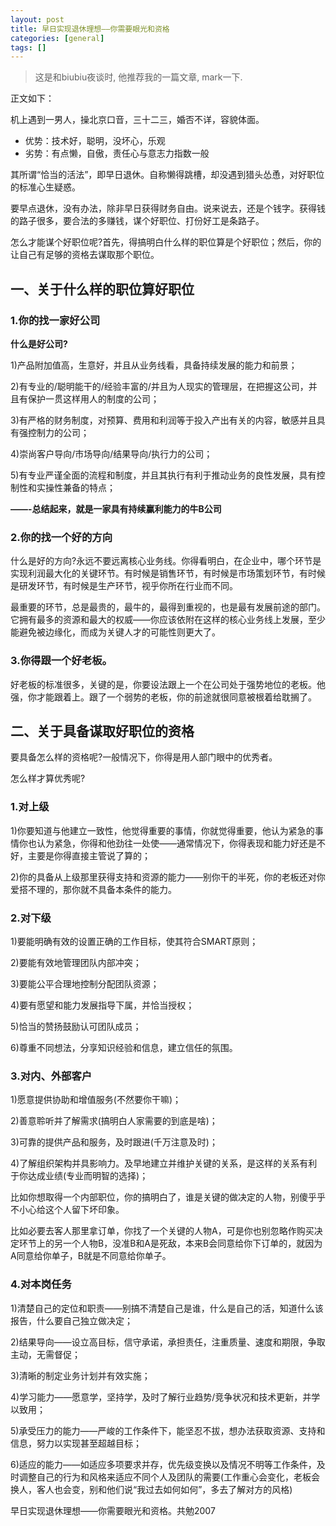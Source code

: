 ```yaml
---
layout: post
title: 早日实现退休理想——你需要眼光和资格
categories: [general]
tags: []
---
```


> 这是和biubiu夜谈时, 他推荐我的一篇文章, mark一下.

正文如下：

机上遇到一男人，操北京口音，三十二三，婚否不详，容貌体面。

* 优势：技术好，聪明，没坏心，乐观
* 劣势：有点懒，自傲，责任心与意志力指数一般

其所谓“恰当的活法”，即早日退休。自称懒得跳槽，却没遇到猎头怂恿，对好职位的标准心生疑惑。

要早点退休，没有办法，除非早日获得财务自由。说来说去，还是个钱字。获得钱的路子很多，要合法的多赚钱，谋个好职位、打份好工是条路子。

怎么才能谋个好职位呢?首先，得搞明白什么样的职位算是个好职位；然后，你的让自己有足够的资格去谋取那个职位。

## 一、关于什么样的职位算好职位

### 1.你的找一家好公司

**什么是好公司?**

1)产品附加值高，生意好，并且从业务线看，具备持续发展的能力和前景；

2)有专业的/聪明能干的/经验丰富的/并且为人现实的管理层，在把握这公司，并且有保护一贯这样用人的制度的公司；

3)有严格的财务制度，对预算、费用和利润等于投入产出有关的内容，敏感并且具有强控制力的公司；

4)崇尚客户导向/市场导向/结果导向/执行力的公司；

5)有专业严谨全面的流程和制度，并且其执行有利于推动业务的良性发展，具有控制性和实操性兼备的特点；

**——-总结起来，就是一家具有持续赢利能力的牛B公司**

### 2.你的找一个好的方向

什么是好的方向?永远不要远离核心业务线。你得看明白，在企业中，哪个环节是实现利润最大化的关键环节。有时候是销售环节，有时候是市场策划环节，有时候是研发环节，有时候是生产环节，视乎你所在行业而不同。

最重要的环节，总是最贵的，最牛的，最得到重视的，也是最有发展前途的部门。它拥有最多的资源和最大的权威——你应该依附在这样的核心业务线上发展，至少能避免被边缘化，而成为关键人才的可能性则更大了。

### 3.你得跟一个好老板。

好老板的标准很多，关键的是，你要设法跟上一个在公司处于强势地位的老板。他强，你才能跟着上。跟了一个弱势的老板，你的前途就很同意被根着给耽搁了。

## 二、关于具备谋取好职位的资格

要具备怎么样的资格呢?一般情况下，你得是用人部门眼中的优秀者。

怎么样才算优秀呢?

### 1.对上级

1)你要知道与他建立一致性，他觉得重要的事情，你就觉得重要，他认为紧急的事情你也认为紧急，你得和他劲往一处使——通常情况下，你得表现和能力好还是不好，主要是你得直接主管说了算的；

2)你的具备从上级那里获得支持和资源的能力——别你干的半死，你的老板还对你爱搭不理的，那你就不具备本条件的能力。

### 2.对下级

1)要能明确有效的设置正确的工作目标，使其符合SMART原则；

2)要能有效地管理团队内部冲突；

3)要能公平合理地控制分配团队资源；

4)要有愿望和能力发展指导下属，并恰当授权；

5)恰当的赞扬鼓励认可团队成员；

6)尊重不同想法，分享知识经验和信息，建立信任的氛围。

### 3.对内、外部客户

1)愿意提供协助和增值服务(不然要你干嘛)；

2)善意聆听并了解需求(搞明白人家需要的到底是啥)；

3)可靠的提供产品和服务，及时跟进(千万注意及时)；

4)了解组织架构并具影响力。及早地建立并维护关键的关系，是这样的关系有利于你达成业绩(专业而明智的选择)；

比如你想取得一个内部职位，你的搞明白了，谁是关键的做决定的人物，别傻乎乎不小心给这个人留下坏印象。

比如必要去客人那里拿订单，你找了一个关键的人物A，可是你也别忽略作购买决定环节上的另一个人物B，没准B和A是死敌，本来B会同意给你下订单的，就因为A同意给你单子，B就是不同意给你单子。

### 4.对本岗任务

1)清楚自己的定位和职责——别搞不清楚自己是谁，什么是自己的活，知道什么该报告，什么要自己独立做决定；

2)结果导向——设立高目标，信守承诺，承担责任，注重质量、速度和期限，争取主动，无需督促；

3)清晰的制定业务计划并有效实施；

4)学习能力——愿意学，坚持学，及时了解行业趋势/竞争状况和技术更新，并学以致用；

5)承受压力的能力——严峻的工作条件下，能坚忍不拔，想办法获取资源、支持和信息，努力以实现甚至超越目标；

6)适应的能力——如适应多项要求并存，优先级变换以及情况不明等工作条件，及时调整自己的行为和风格来适应不同个人及团队的需要(工作重心会变化，老板会换人，客人也会变，别和他们说“我过去如何如何”，多去了解对方的风格)

早日实现退休理想——你需要眼光和资格。共勉2007
